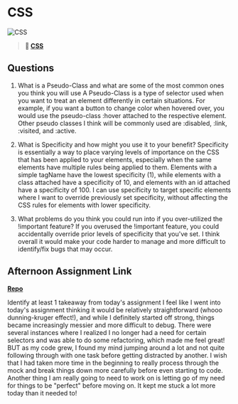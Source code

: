 # CSS

![CSS](https://bcw.blob.core.windows.net/public/cssUnit/1411879719053976)

> **📖 [CSS](https://codeworksacademy.com/fs-student-guide/resources/wk1/03-CSS)**

## Questions

1. What is a Pseudo-Class and what are some of the most common ones you think you will use
A Pseudo-Class is a type of selector used when you want to treat an element differently in certain situations. For example, if you want a button to change color when hovered over, you would use the pseudo-class :hover attached to the respective element. Other pseudo classes I think will be commonly used are :disabled, :link, :visited, and :active.

2. What is Specificity and how might you use it to your benefit?
Specificity is essentially a way to place varying levels of importance on the CSS that has been applied to your elements, especially when the same elements have multiple rules being applied to them. Elements with a simple tagName have the lowest specificity (1), while elements with a class attached have a specificity of 10, and elements with an id attached have a specificity of 100. I can use specificity to target specific elements where I want to override previously set specificity, without affecting the CSS rules for elements with lower specificity.

3. What problems do you think you could run into if you over-utilized the !important feature?
If you overused the !important feature, you could accidentally override prior levels of specificity that you've set. I think overall it would make your code harder to manage and more difficult to identify/fix bugs that may occur. 

## Afternoon Assignment Link

**[Repo](https://github.com/JordanlDiaz/cool-site)**

Identify at least 1 takeaway from today's assignment
I feel like I went into today's assignment thinking it would be relatively straightforward (whooo dunning-kruger effect!), and while I definitely started off strong, things became increasingly messier and more difficult to debug. There were several instances where I realized I no longer had a need for certain selectors and was able to do some refactoring, which made me feel great! BUT as my code grew, I found my mind jumping around a lot and not quite following through with one task before getting distracted by another. I wish that I had taken more time in the beginning to really process through the mock and break things down more carefully before even starting to code. Another thing I am really going to need to work on is letting go of my need for things to be "perfect" before moving on. It kept me stuck a lot more today than it needed to!

